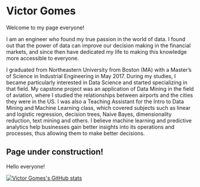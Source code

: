 # Victor Gomes

Welcome to my page everyone!

I am an engineer who found my true passion in the world of data. I found out that the power of data can improve our decision making in the financial markets, and since then have dedicated my life to making this knowledge more accessible to everyone.

I graduated from Northeastern University from Boston (MA) with a Master’s of Science in Industrial Engineering in May 2017. During my studies, I became particularly interested in Data Science and started specializing in that field. My capstone project was an application of Data Mining in the field of aviation, where I studied the relationships between airports and the cities they were in the US. I was also a Teaching Assistant for the Intro to Data Mining and Machine Learning class, which covered subjects such as linear and logistic regression, decision trees, Naive Bayes, dimensionality reduction, text mining and others. I believe machine learning and predictive analytics help businesses gain better insights into its operations and processes, thus allowing them to make better decisions.


## Page under construction!

Hello everyone!


[![Victor Gomes's GitHub stats](https://github-readme-stats.vercel.app/api?username=victorncg&count_private=true&show_icons=true&theme=algolia)](https://github.com/victorncg/github-readme-stats)
